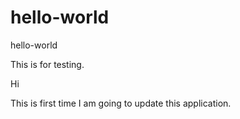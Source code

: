 # hello-world
hello-world

This is for testing.

Hi

This is first time I am going to update this application.
